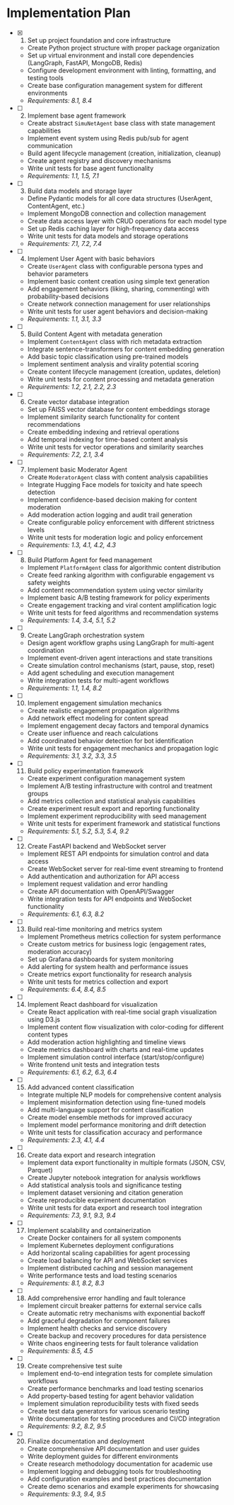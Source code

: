 # Implementation Plan

- [x] 1. Set up project foundation and core infrastructure
  - Create Python project structure with proper package organization
  - Set up virtual environment and install core dependencies (LangGraph, FastAPI, MongoDB, Redis)
  - Configure development environment with linting, formatting, and testing tools
  - Create base configuration management system for different environments
  - _Requirements: 8.1, 8.4_

- [ ] 2. Implement base agent framework
  - Create abstract `SimuNetAgent` base class with state management capabilities
  - Implement event system using Redis pub/sub for agent communication
  - Build agent lifecycle management (creation, initialization, cleanup)
  - Create agent registry and discovery mechanisms
  - Write unit tests for base agent functionality
  - _Requirements: 1.1, 1.5, 7.1_

- [ ] 3. Build data models and storage layer
  - Define Pydantic models for all core data structures (UserAgent, ContentAgent, etc.)
  - Implement MongoDB connection and collection management
  - Create data access layer with CRUD operations for each model type
  - Set up Redis caching layer for high-frequency data access
  - Write unit tests for data models and storage operations
  - _Requirements: 7.1, 7.2, 7.4_

- [ ] 4. Implement User Agent with basic behaviors
  - Create `UserAgent` class with configurable persona types and behavior parameters
  - Implement basic content creation using simple text generation
  - Add engagement behaviors (liking, sharing, commenting) with probability-based decisions
  - Create network connection management for user relationships
  - Write unit tests for user agent behaviors and decision-making
  - _Requirements: 1.1, 3.1, 3.3_

- [ ] 5. Build Content Agent with metadata generation
  - Implement `ContentAgent` class with rich metadata extraction
  - Integrate sentence-transformers for content embedding generation
  - Add basic topic classification using pre-trained models
  - Implement sentiment analysis and virality potential scoring
  - Create content lifecycle management (creation, updates, deletion)
  - Write unit tests for content processing and metadata generation
  - _Requirements: 1.2, 2.1, 2.2, 2.3_

- [ ] 6. Create vector database integration
  - Set up FAISS vector database for content embeddings storage
  - Implement similarity search functionality for content recommendations
  - Create embedding indexing and retrieval operations
  - Add temporal indexing for time-based content analysis
  - Write unit tests for vector operations and similarity searches
  - _Requirements: 7.2, 2.1, 3.4_

- [ ] 7. Implement basic Moderator Agent
  - Create `ModeratorAgent` class with content analysis capabilities
  - Integrate Hugging Face models for toxicity and hate speech detection
  - Implement confidence-based decision making for content moderation
  - Add moderation action logging and audit trail generation
  - Create configurable policy enforcement with different strictness levels
  - Write unit tests for moderation logic and policy enforcement
  - _Requirements: 1.3, 4.1, 4.2, 4.3_

- [ ] 8. Build Platform Agent for feed management
  - Implement `PlatformAgent` class for algorithmic content distribution
  - Create feed ranking algorithm with configurable engagement vs safety weights
  - Add content recommendation system using vector similarity
  - Implement basic A/B testing framework for policy experiments
  - Create engagement tracking and viral content amplification logic
  - Write unit tests for feed algorithms and recommendation systems
  - _Requirements: 1.4, 3.4, 5.1, 5.2_

- [ ] 9. Create LangGraph orchestration system
  - Design agent workflow graphs using LangGraph for multi-agent coordination
  - Implement event-driven agent interactions and state transitions
  - Create simulation control mechanisms (start, pause, stop, reset)
  - Add agent scheduling and execution management
  - Write integration tests for multi-agent workflows
  - _Requirements: 1.1, 1.4, 8.2_

- [ ] 10. Implement engagement simulation mechanics
  - Create realistic engagement propagation algorithms
  - Add network effect modeling for content spread
  - Implement engagement decay factors and temporal dynamics
  - Create user influence and reach calculations
  - Add coordinated behavior detection for bot identification
  - Write unit tests for engagement mechanics and propagation logic
  - _Requirements: 3.1, 3.2, 3.3, 3.5_

- [ ] 11. Build policy experimentation framework
  - Create experiment configuration management system
  - Implement A/B testing infrastructure with control and treatment groups
  - Add metrics collection and statistical analysis capabilities
  - Create experiment result export and reporting functionality
  - Implement experiment reproducibility with seed management
  - Write unit tests for experiment framework and statistical functions
  - _Requirements: 5.1, 5.2, 5.3, 5.4, 9.2_

- [ ] 12. Create FastAPI backend and WebSocket server
  - Implement REST API endpoints for simulation control and data access
  - Create WebSocket server for real-time event streaming to frontend
  - Add authentication and authorization for API access
  - Implement request validation and error handling
  - Create API documentation with OpenAPI/Swagger
  - Write integration tests for API endpoints and WebSocket functionality
  - _Requirements: 6.1, 6.3, 8.2_

- [ ] 13. Build real-time monitoring and metrics system
  - Implement Prometheus metrics collection for system performance
  - Create custom metrics for business logic (engagement rates, moderation accuracy)
  - Set up Grafana dashboards for system monitoring
  - Add alerting for system health and performance issues
  - Create metrics export functionality for research analysis
  - Write unit tests for metrics collection and export
  - _Requirements: 6.4, 8.4, 8.5_

- [ ] 14. Implement React dashboard for visualization
  - Create React application with real-time social graph visualization using D3.js
  - Implement content flow visualization with color-coding for different content types
  - Add moderation action highlighting and timeline views
  - Create metrics dashboard with charts and real-time updates
  - Implement simulation control interface (start/stop/configure)
  - Write frontend unit tests and integration tests
  - _Requirements: 6.1, 6.2, 6.3, 6.4_

- [ ] 15. Add advanced content classification
  - Integrate multiple NLP models for comprehensive content analysis
  - Implement misinformation detection using fine-tuned models
  - Add multi-language support for content classification
  - Create model ensemble methods for improved accuracy
  - Implement model performance monitoring and drift detection
  - Write unit tests for classification accuracy and performance
  - _Requirements: 2.3, 4.1, 4.4_

- [ ] 16. Create data export and research integration
  - Implement data export functionality in multiple formats (JSON, CSV, Parquet)
  - Create Jupyter notebook integration for analysis workflows
  - Add statistical analysis tools and significance testing
  - Implement dataset versioning and citation generation
  - Create reproducible experiment documentation
  - Write unit tests for data export and research tool integration
  - _Requirements: 7.3, 9.1, 9.3, 9.4_

- [ ] 17. Implement scalability and containerization
  - Create Docker containers for all system components
  - Implement Kubernetes deployment configurations
  - Add horizontal scaling capabilities for agent processing
  - Create load balancing for API and WebSocket services
  - Implement distributed caching and session management
  - Write performance tests and load testing scenarios
  - _Requirements: 8.1, 8.2, 8.3_

- [ ] 18. Add comprehensive error handling and fault tolerance
  - Implement circuit breaker patterns for external service calls
  - Create automatic retry mechanisms with exponential backoff
  - Add graceful degradation for component failures
  - Implement health checks and service discovery
  - Create backup and recovery procedures for data persistence
  - Write chaos engineering tests for fault tolerance validation
  - _Requirements: 8.5, 4.5_

- [ ] 19. Create comprehensive test suite
  - Implement end-to-end integration tests for complete simulation workflows
  - Create performance benchmarks and load testing scenarios
  - Add property-based testing for agent behavior validation
  - Implement simulation reproducibility tests with fixed seeds
  - Create test data generators for various scenario testing
  - Write documentation for testing procedures and CI/CD integration
  - _Requirements: 9.2, 8.2, 9.5_

- [ ] 20. Finalize documentation and deployment
  - Create comprehensive API documentation and user guides
  - Write deployment guides for different environments
  - Create research methodology documentation for academic use
  - Implement logging and debugging tools for troubleshooting
  - Add configuration examples and best practices documentation
  - Create demo scenarios and example experiments for showcasing
  - _Requirements: 9.3, 9.4, 9.5_